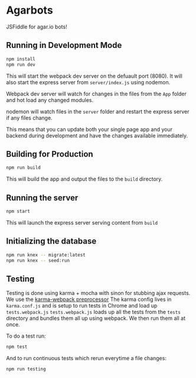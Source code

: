 # Agarbots

JSFiddle for agar.io bots!

## Running in Development Mode

```sh
npm install
npm run dev
```

This will start the webpack dev server on the defuault port (8080). It will also start the express server from `server/index.js` using nodemon.

Webpack dev server will watch for changes in the files from the `App` folder and hot load any changed modules.

nodemon will watch files in the `server` folder and restart the express server if any files change.

This means that you can update both your single page app and your backend during development and have the changes available immediately.

## Building for Production

```sh
npm run build
```

This will build the app and output the files to the `build` directory.

## Running the server

```sh
npm start
```

This will launch the express server serving content from `build`

## Initializing the database

```sh
npm run knex -- migrate:latest
npm run knex -- seed:run
```

## Testing
Testing is done using karma + mocha with sinon for stubbing ajax requests. We use the [karma-webpack preprocessor](https://github.com/webpack/karma-webpack)
The karma config lives in `karma.conf.js` and is setup to run tests in Chrome and load up `tests.webpack.js`
`tests.webpack.js` loads up all the tests from the `tests` directory and bundles them all up using webpack. We then run them all at once.

To do a test run:

```sh
npm test
```

And to run continuous tests which rerun everytime a file changes:

```sh
npm run testing
```
